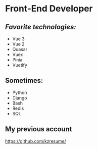 # Front-End Developer

## _Favorite technologies:_

- Vue 3
- Vue 2
- Quasar
- Vuex
- Pinia
- Vuetify

## Sometimes:
- Python
- Django
- Bash
- Redis
- SQL

## My previous account
https://github.com/kzresume/
